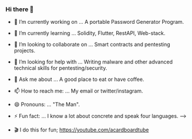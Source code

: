 ### Hi there 👋

- 🔭 I’m currently working on ... A portable Password Generator Program.
- 🌱 I’m currently learning ... Solidity, Flutter, RestAPI, Web-stack.
- 👯 I’m looking to collaborate on ... Smart contracts and pentesting projects.
- 🤔 I’m looking for help with ... Writing malware and other advanced technical skills for pentesting/security.
- 💬 Ask me about ... A good place to eat or have coffee.
- 📫 How to reach me: ... My email or twitter/instagram.
- 😄 Pronouns: ... "The Man".
- ⚡ Fun fact: ... I know a lot about concrete and speak four languages.
-->

- 🎬 I do this for fun; https://youtube.com/acardboardtube
